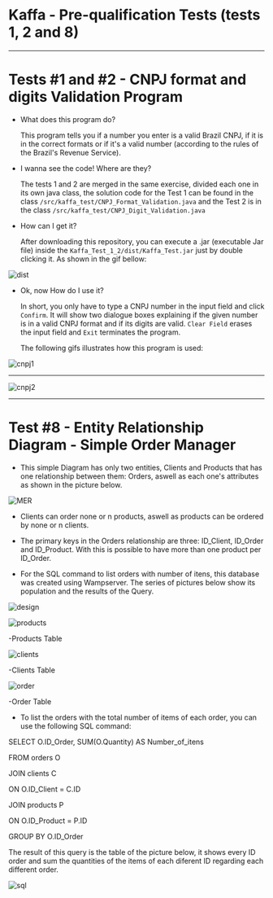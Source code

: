 # Kaffa - Pre-qualification Tests (tests 1, 2 and 8)

---

# Tests #1 and #2 - CNPJ format and digits Validation Program

- What does this program do?

  This program tells you if a number you enter is a valid Brazil CNPJ, if it is in the correct formats or if it's a valid number (according to the rules of the Brazil's Revenue Service).


- I wanna see the code! Where are they?

  The tests 1 and 2 are merged in the same exercise, divided each one in its own java class, the solution code for the Test 1 can be found in the class `/src/kaffa_test/CNPJ_Format_Validation.java` and the Test 2 is in the class `/src/kaffa_test/CNPJ_Digit_Validation.java`


- How can I get it?

  After downloading this repository, you can execute a .jar (executable Jar file) inside the `Kaffa_Test_1_2/dist/Kaffa_Test.jar` just by double clicking it. As shown in the gif bellow:
  
![dist](https://user-images.githubusercontent.com/68413884/90218514-5d87a080-ddda-11ea-84f4-2793c901707f.gif)


- Ok, now How do I use it?

  In short, you only have to type a CNPJ number in the input field and click `Confirm`. It will show two dialogue boxes explaining if the given number is in a valid CNPJ format and if its digits are valid. `Clear Field` erases the input field and `Exit` terminates the program.
  
  The following gifs illustrates how this program is used:
  
![cnpj1](https://user-images.githubusercontent.com/68413884/90218080-514f1380-ddd9-11ea-9a55-dbbf038b564b.gif)

---

![cnpj2](https://user-images.githubusercontent.com/68413884/90218092-54e29a80-ddd9-11ea-9c3f-50f4a2d6aa8d.gif)

---

# Test #8 - Entity Relationship Diagram - Simple Order Manager

- This simple Diagram has only two entities, Clients and Products that has one relationship between them: Orders, aswell as each one's attributes as shown in the picture below.

![MER](https://user-images.githubusercontent.com/68413884/90291286-f576a000-de55-11ea-9afa-2544636a9222.jpg)

- Clients can order none or n products, aswell as products can be ordered by none or n clients.

- The primary keys in the Orders relationship are three: ID_Client, ID_Order and ID_Product. With this is possible to have more than one product per ID_Order.

- For the SQL command to list orders with number of itens, this database was created using Wampserver. The series of pictures below show its population and the results of the Query.

![design](https://user-images.githubusercontent.com/68413884/90291287-f60f3680-de55-11ea-90e7-b5f91da797ee.jpg)

![products](https://user-images.githubusercontent.com/68413884/90291280-f4457300-de55-11ea-87b9-f66a3f453dff.jpg)

-Products Table

![clients](https://user-images.githubusercontent.com/68413884/90291284-f4de0980-de55-11ea-9e92-47c99a9578b4.jpg)

-Clients Table

![order](https://user-images.githubusercontent.com/68413884/90291285-f576a000-de55-11ea-8134-483f4182d2a8.jpg)

-Order Table

- To list the orders with the total number of items of each order, you can use the following SQL command:

SELECT O.ID_Order, SUM(O.Quantity) AS Number_of_itens

FROM orders O

JOIN clients C

ON O.ID_Client = C.ID

JOIN products P

ON O.ID_Product = P.ID

GROUP BY O.ID_Order

The result of this query is the table of the picture below, it shows every ID order and sum the quantities of the items of each diferent ID regarding each different order.

![sql](https://user-images.githubusercontent.com/68413884/90291288-f60f3680-de55-11ea-932f-adf8380e1fd5.jpg)
